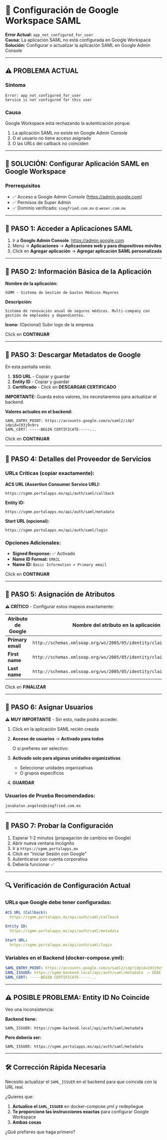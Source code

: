 # 🔧 Configuración de Google Workspace SAML

**Error Actual:** `app_not_configured_for_user`  
**Causa:** La aplicación SAML no está configurada en Google Workspace  
**Solución:** Configurar o actualizar la aplicación SAML en Google Admin Console

---

## ⚠️ PROBLEMA ACTUAL

### Síntoma
```
Error: app_not_configured_for_user
Service is not configured for this user
```

### Causa
Google Workspace está rechazando la autenticación porque:
1. La aplicación SAML no existe en Google Admin Console
2. O el usuario no tiene acceso asignado
3. O las URLs del callback no coinciden

---

## 🎯 SOLUCIÓN: Configurar Aplicación SAML en Google Workspace

### Prerrequisitos
- ✅ Acceso a Google Admin Console (https://admin.google.com)
- ✅ Permisos de Super Admin
- ✅ Dominio verificado: `siegfried.com.mx` o `weser.com.mx`

---

## 📝 PASO 1: Acceder a Aplicaciones SAML

1. Ir a **Google Admin Console**: https://admin.google.com
2. Menú → **Aplicaciones** → **Aplicaciones web y para dispositivos móviles**
3. Click en **Agregar aplicación** → **Agregar aplicación SAML personalizada**

---

## 📝 PASO 2: Información Básica de la Aplicación

**Nombre de la aplicación:**
```
SGMM - Sistema de Gestión de Gastos Médicos Mayores
```

**Descripción:**
```
Sistema de renovación anual de seguros médicos. Multi-company con gestión de empleados y dependientes.
```

**Icono:** (Opcional) Subir logo de la empresa

Click en **CONTINUAR**

---

## 📝 PASO 3: Descargar Metadatos de Google

En esta pantalla verás:

1. **SSO URL** - Copiar y guardar
2. **Entity ID** - Copiar y guardar
3. **Certificado** - Click en **DESCARGAR CERTIFICADO**

**IMPORTANTE:** Guarda estos valores, los necesitaremos para actualizar el backend.

**Valores actuales en el backend:**
```
SAML_ENTRY_POINT: https://accounts.google.com/o/saml2/idp?idpid=C03j9v9rv
SAML_CERT: -----BEGIN CERTIFICATE-----...
```

Click en **CONTINUAR**

---

## 📝 PASO 4: Detalles del Proveedor de Servicios

### URLs Críticas (copiar exactamente):

**ACS URL (Assertion Consumer Service URL):**
```
https://sgmm.portalapps.mx/api/auth/saml/callback
```

**Entity ID:**
```
https://sgmm.portalapps.mx/api/auth/saml/metadata
```

**Start URL (opcional):**
```
https://sgmm.portalapps.mx/api/auth/saml/login
```

### Opciones Adicionales:

- **Signed Response:** ✅ Activado
- **Name ID Format:** `EMAIL`
- **Name ID:** `Basic Information > Primary email`

Click en **CONTINUAR**

---

## 📝 PASO 5: Asignación de Atributos

**⚠️ CRÍTICO** - Configurar estos mapeos exactamente:

| Atributo de Google | Nombre del atributo en la aplicación |
|-------------------|--------------------------------------|
| **Primary email** | `http://schemas.xmlsoap.org/ws/2005/05/identity/claims/emailaddress` |
| **First name** | `http://schemas.xmlsoap.org/ws/2005/05/identity/claims/givenname` |
| **Last name** | `http://schemas.xmlsoap.org/ws/2005/05/identity/claims/surname` |

Click en **FINALIZAR**

---

## 📝 PASO 6: Asignar Usuarios

**⚠️ MUY IMPORTANTE** - Sin esto, nadie podrá acceder.

1. Click en la aplicación SAML recién creada
2. **Acceso de usuarios** → **Activado para todos** 

   O si prefieres ser selectivo:
   
3. **Activado solo para algunas unidades organizativas**
   - Seleccionar unidades organizativas
   - O grupos específicos

4. **GUARDAR**

### Usuarios de Prueba Recomendados:
```
jonahatan.angeles@siegfried.com.mx
```

---

## 📝 PASO 7: Probar la Configuración

1. Esperar 1-2 minutos (propagación de cambios en Google)
2. Abrir nueva ventana incógnito
3. Ir a `https://sgmm.portalapps.mx`
4. Click en "Iniciar Sesión con Google"
5. Autenticarse con cuenta corporativa
6. Debería funcionar ✅

---

## 🔍 Verificación de Configuración Actual

### URLs que Google debe tener configuradas:

```yaml
ACS URL (Callback):
  https://sgmm.portalapps.mx/api/auth/saml/callback

Entity ID:
  https://sgmm.portalapps.mx/api/auth/saml/metadata
  
Start URL:
  https://sgmm.portalapps.mx/api/auth/saml/login
```

### Variables en el Backend (docker-compose.yml):

```yaml
SAML_ENTRY_POINT: https://accounts.google.com/o/saml2/idp?idpid=C03j9v9rv
SAML_ISSUER: https://sgmm-backend.local/api/auth/saml/metadata  ← DEBE COINCIDIR con Entity ID
SAML_CERT: -----BEGIN CERTIFICATE-----...
```

---

## ⚠️ POSIBLE PROBLEMA: Entity ID No Coincide

Veo una inconsistencia:

**Backend tiene:**
```
SAML_ISSUER: https://sgmm-backend.local/api/auth/saml/metadata
```

**Pero debería ser:**
```
SAML_ISSUER: https://sgmm.portalapps.mx/api/auth/saml/metadata
```

---

## 🛠️ Corrección Rápida Necesaria

Necesito actualizar el `SAML_ISSUER` en el backend para que coincida con la URL real.

¿Quieres que:

1. **Actualice el `SAML_ISSUER`** en docker-compose.yml y redepliegue
2. **Te proporcione las instrucciones exactas** para configurar Google Workspace
3. **Ambas cosas**

¿Qué prefieres que haga primero?
